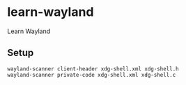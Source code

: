 # learn-wayland
Learn Wayland

## Setup
```
wayland-scanner client-header xdg-shell.xml xdg-shell.h
wayland-scanner private-code xdg-shell.xml xdg-shell.c
```
